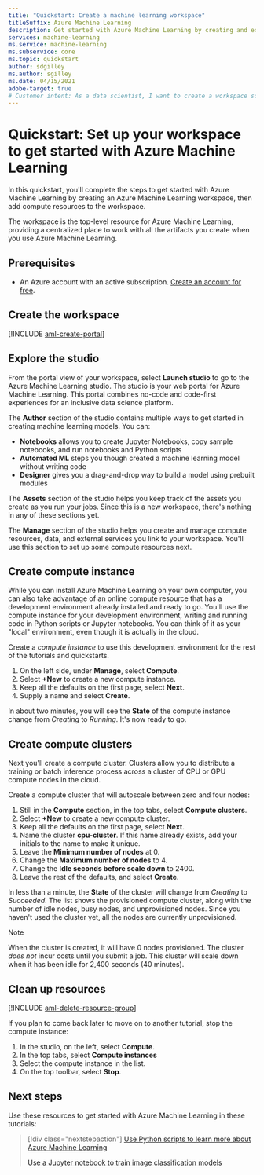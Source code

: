 ```yaml
---
title: "Quickstart: Create a machine learning workspace"
titleSuffix: Azure Machine Learning
description: Get started with Azure Machine Learning by creating and exploring the workspace, and add compute resources to the workspace.
services: machine-learning
ms.service: machine-learning
ms.subservice: core
ms.topic: quickstart
author: sdgilley
ms.author: sgilley
ms.date: 04/15/2021
adobe-target: true
# Customer intent: As a data scientist, I want to create a workspace so that I can start to use Azure Machine Learning.
---
```


# Quickstart: Set up your workspace to get started with Azure Machine Learning

In this quickstart, you'll complete the steps to get started with Azure Machine Learning by creating an Azure Machine Learning workspace, then add compute resources to the workspace. 

The workspace is the top-level resource for Azure Machine Learning, providing a centralized place to work with all the artifacts you create when you use Azure Machine Learning.

## Prerequisites

- An Azure account with an active subscription. [Create an account for free](https://azure.microsoft.com/free/?WT.mc_id=A261C142F).

## Create the workspace

[!INCLUDE [aml-create-portal](../../includes/aml-create-in-portal.md)]

## Explore the studio

From the portal view of your workspace, select **Launch studio** to go to the Azure Machine Learning studio. The studio is your web portal for Azure Machine Learning. This portal combines no-code and code-first experiences for an inclusive data science platform.

The **Author** section of the studio contains multiple ways to get started in creating machine learning models.  You can:

* **Notebooks** allows you to create Jupyter Notebooks, copy sample notebooks, and run notebooks and Python scripts
* **Automated ML** steps you though created a machine learning model without writing code
* **Designer** gives you a drag-and-drop way to build a model using prebuilt modules

The **Assets** section of the studio helps you keep track of the assets you create as you run your jobs.  Since this is a new workspace, there's nothing in any of these sections yet.

The **Manage** section of the studio helps you create and manage compute resources, data, and external services you link to your workspace.  You'll use this section to set up some compute resources next.

## Create compute instance

While you can install Azure Machine Learning on your own computer, you can also take advantage of an online compute resource that has a development environment already installed and ready to go.  You'll use the compute instance for your development environment, writing and running code in Python scripts or Jupyter notebooks.  You can think of it as your "local" environment, even though it is actually in the cloud.

Create a *compute instance* to use this development environment for the rest of the tutorials and quickstarts.

1. On the left side, under **Manage**, select **Compute**.
1. Select **+New** to create a new compute instance.
1. Keep all the defaults on the first page, select **Next**.
1. Supply a name and select **Create**.
 
In about two minutes, you will see the **State** of the compute instance change from *Creating* to *Running*.  It's now ready to go.  

## Create compute clusters

Next you'll create a compute cluster.  Clusters allow you to distribute a training or batch inference process across a cluster of CPU or GPU compute nodes in the cloud.

Create a compute cluster that will autoscale between zero and four nodes:

1. Still in the **Compute** section, in the top tabs, select **Compute clusters**.
1. Select **+New** to create a new compute cluster.
1. Keep all the defaults on the first page, select **Next**.
1. Name the cluster **cpu-cluster**.  If this name already exists, add your initials to the name to make it unique.
1. Leave the **Minimum number of nodes** at 0.
1. Change the **Maximum number of nodes** to 4.
1. Change the **Idle seconds before scale down** to 2400.
1. Leave the rest of the defaults, and select **Create**.

In less than a minute, the **State** of the cluster will change from *Creating* to *Succeeded*.  The list shows the provisioned compute cluster, along with the number of idle nodes, busy nodes, and unprovisioned nodes.  Since you haven't used the cluster yet, all the nodes are currently unprovisioned. 

> [!NOTE]
> When the cluster is created, it will have 0 nodes provisioned. The cluster *does not* incur costs until you submit a job. This cluster will scale down when it has been idle for 2,400 seconds (40 minutes).

## Clean up resources

[!INCLUDE [aml-delete-resource-group](../../includes/aml-delete-resource-group.md)]

If you plan to come back later to move on to another tutorial, stop the compute instance:

1. In the studio, on the left, select **Compute**.
1. In the top tabs, select **Compute instances**
1. Select the compute instance in the list.
1. On the top toolbar, select **Stop**.

## Next steps

Use these resources to get started with Azure Machine Learning in these tutorials:  

> [!div class="nextstepaction"]
> [Use Python scripts to learn more about Azure Machine Learning](tutorial-1st-experiment-hello-world.md)
>
> [Use a Jupyter notebook to train image classification models](tutorial-train-models-with-aml.md)
